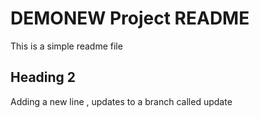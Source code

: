# DEMONEW Project README

This is a simple readme file

## Heading 2

Adding a new line , updates to a branch called update